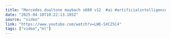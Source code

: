 ```yaml
---
title: "Mercedes dualtone maybach s680 v12  #ai #artificialintelligence #shortsfeed #shorts"
date: "2025-04-18T10:22:13.105Z"
source: "video"
link: "https://www.youtube.com/watch?v=LWD-SXCZ5C4"
tags: ["video","ml"]
---
```



